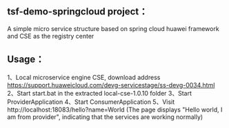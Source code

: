 
## tsf-demo-springcloud project：
   A simple micro service structure based on spring cloud huawei framework and CSE as the registry center
## Usage：
1、Local microservice engine CSE, download address https://support.huaweicloud.com/devg-servicestage/ss-devg-0034.html
2、Start start.bat in the extracted local-cse-1.0.10 folder
3、Start ProviderApplication
4、Start ConsumerApplication
5、Visit http://localhost:18083/hello?name=World (The page displays "Hello world, I am from provider", indicating that the services are working normally)

